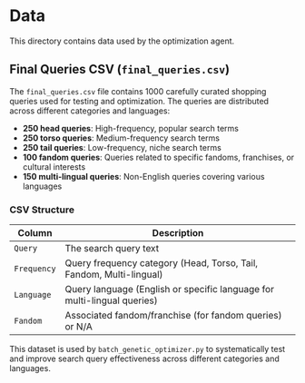 # Data

This directory contains data used by the optimization agent.

## Final Queries CSV (`final_queries.csv`)

The `final_queries.csv` file contains 1000 carefully curated shopping queries used for testing and optimization. The queries are distributed across different categories and languages:

- **250 head queries**: High-frequency, popular search terms 
- **250 torso queries**: Medium-frequency search terms
- **250 tail queries**: Low-frequency, niche search terms
- **100 fandom queries**: Queries related to specific fandoms, franchises, or cultural interests
- **150 multi-lingual queries**: Non-English queries covering various languages

### CSV Structure

| Column | Description |
|--------|-------------|
| `Query` | The search query text |
| `Frequency` | Query frequency category (Head, Torso, Tail, Fandom, Multi-lingual) |
| `Language` | Query language (English or specific language for multi-lingual queries) |
| `Fandom` | Associated fandom/franchise (for fandom queries) or N/A |

This dataset is used by `batch_genetic_optimizer.py` to systematically test and improve search query effectiveness across different categories and languages.